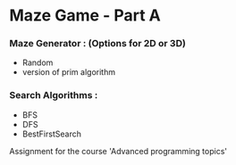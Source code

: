 # Maze Game - Part A
### Maze Generator : (Options for 2D or 3D)
* Random 
* version of prim algorithm

### Search Algorithms : 
* BFS
* DFS
* BestFirstSearch

Assignment for the course 'Advanced programming topics'

